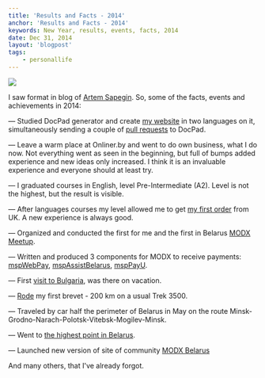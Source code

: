 ```yaml
---
title: 'Results and Facts - 2014'
anchor: 'Results and Facts - 2014'
keywords: New Year, results, events, facts, 2014
date: Dec 31, 2014
layout: 'blogpost'
tags:
    - personallife
---
```


![](/images/results-and-facts-2014/cover.jpg)

I saw format in blog of [Artem Sapegin](http://birdwatcher.ru/blog/5756/). So, some of the facts, events and achievements in 2014:

&mdash; Studied DocPad generator and create [my website](https://github.com/Alroniks/klimchuk.com) in two languages on it, simultaneously sending a couple of [pull requests](https://github.com/docpad/docpad/pulls?q=is%3Apr+author%3AAlroniks+is%3Aclosed) to DocPad.

&mdash; Leave a warm place at Onliner.by and went to do own business, what I do now. Not everything went as seen in the beginning, but full of bumps added experience and new ideas only increased. I think it is an invaluable experience and everyone should at least try.

<!-- cut -->

&mdash; I graduated courses in English, level Pre-Intermediate (A2). Level is not the highest, but the result is visible.

&mdash; After languages courses my level allowed me to get [my first order](http://beckettagricultural.co.uk/) from UK. A new experience is always good.

&mdash; Organized and conducted the first for me and the first in Belarus [MODX Meetup](http://modxby.timepad.ru/event/130653/).

&mdash; Written and produced 3 components for MODX to receive payments: [mspWebPay](https://store.simpledream.ru/packages/ecommerce/mspwebpay.html), [mspAssistBelarus](https://store.simpledream.ru/packages/ecommerce/mspassistbelarus.html), [mspPayU](https://store.simpledream.ru/packages/ecommerce/msppayu.html).

&mdash; First [visit to Bulgaria](https://vk.com/album3538967_202846882), was there on vacation.

&mdash; [Rode](http://178.124.171.167/cgi-bin/Results.pl?evid=17) my first brevet - 200 km on a usual Trek 3500.

&mdash; Traveled by car half the perimeter of Belarus in May on the route Minsk-Grodno-Narach-Polotsk-Vitebsk-Mogilev-Minsk.

&mdash; Went to [the highest point in Belarus](http://instagram.com/p/n3LyORnVM_/).

&mdash; Launched new version of site of community [MODX Belarus](https://modx.by)

And many others, that I've already forgot.